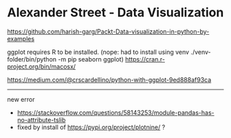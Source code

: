 # Alexander Street - Data Visualization

https://github.com/harish-garg/Packt-Data-visualization-in-python-by-examples 



ggplot requires R to be installed.  (nope: had to install using venv ./venv-folder/bin/python -m pip seaborn ggplot)
https://cran.r-project.org/bin/macosx/ 

https://medium.com/@crscardellino/python-with-ggplot-9ed888af93ca 

---

new error
- https://stackoverflow.com/questions/58143253/module-pandas-has-no-attribute-tslib   
- fixed by install of https://pypi.org/project/plotnine/ ? 

